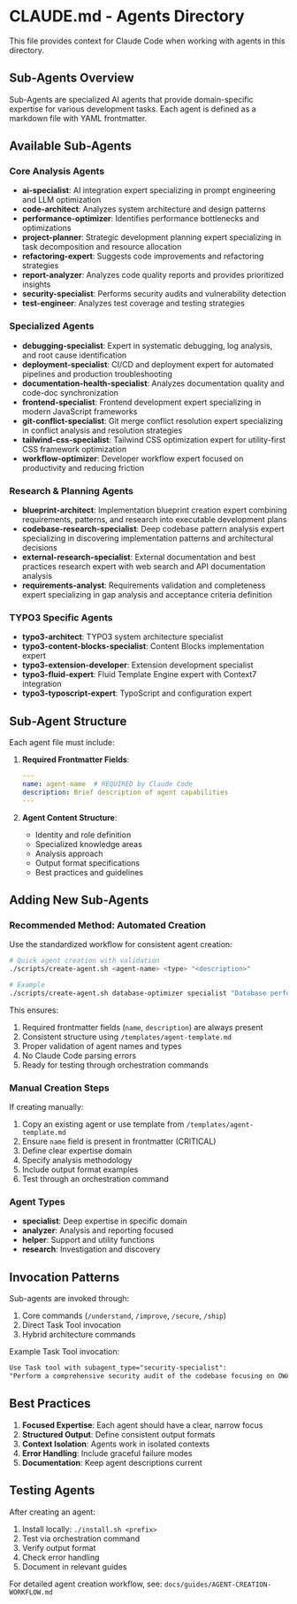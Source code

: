 # CLAUDE.md - Agents Directory

This file provides context for Claude Code when working with agents in this directory.

## Sub-Agents Overview

Sub-Agents are specialized AI agents that provide domain-specific expertise for various development tasks. Each agent is defined as a markdown file with YAML frontmatter.

## Available Sub-Agents

### Core Analysis Agents

- **ai-specialist**: AI integration expert specializing in prompt engineering and LLM optimization
- **code-architect**: Analyzes system architecture and design patterns
- **performance-optimizer**: Identifies performance bottlenecks and optimizations
- **project-planner**: Strategic development planning expert specializing in task decomposition and resource allocation
- **refactoring-expert**: Suggests code improvements and refactoring strategies
- **report-analyzer**: Analyzes code quality reports and provides prioritized insights
- **security-specialist**: Performs security audits and vulnerability detection
- **test-engineer**: Analyzes test coverage and testing strategies

### Specialized Agents

- **debugging-specialist**: Expert in systematic debugging, log analysis, and root cause identification
- **deployment-specialist**: CI/CD and deployment expert for automated pipelines and production troubleshooting
- **documentation-health-specialist**: Analyzes documentation quality and code-doc synchronization
- **frontend-specialist**: Frontend development expert specializing in modern JavaScript frameworks
- **git-conflict-specialist**: Git merge conflict resolution expert specializing in conflict analysis and resolution strategies
- **tailwind-css-specialist**: Tailwind CSS optimization expert for utility-first CSS framework optimization
- **workflow-optimizer**: Developer workflow expert focused on productivity and reducing friction

### Research & Planning Agents

- **blueprint-architect**: Implementation blueprint creation expert combining requirements, patterns, and research into executable development plans
- **codebase-research-specialist**: Deep codebase pattern analysis expert specializing in discovering implementation patterns and architectural decisions
- **external-research-specialist**: External documentation and best practices research expert with web search and API documentation analysis
- **requirements-analyst**: Requirements validation and completeness expert specializing in gap analysis and acceptance criteria definition

### TYPO3 Specific Agents

- **typo3-architect**: TYPO3 system architecture specialist
- **typo3-content-blocks-specialist**: Content Blocks implementation expert
- **typo3-extension-developer**: Extension development specialist
- **typo3-fluid-expert**: Fluid Template Engine expert with Context7 integration
- **typo3-typoscript-expert**: TypoScript and configuration expert

## Sub-Agent Structure

Each agent file must include:

1. **Required Frontmatter Fields**:

   ```yaml
   ---
   name: agent-name  # REQUIRED by Claude Code
   description: Brief description of agent capabilities
   ---
   ```

2. **Agent Content Structure**:
   - Identity and role definition
   - Specialized knowledge areas
   - Analysis approach
   - Output format specifications
   - Best practices and guidelines

## Adding New Sub-Agents

### Recommended Method: Automated Creation

Use the standardized workflow for consistent agent creation:

```bash
# Quick agent creation with validation
./scripts/create-agent.sh <agent-name> <type> "<description>"

# Example
./scripts/create-agent.sh database-optimizer specialist "Database performance expert"
```

This ensures:

1. Required frontmatter fields (`name`, `description`) are always present
2. Consistent structure using `/templates/agent-template.md`
3. Proper validation of agent names and types
4. No Claude Code parsing errors
5. Ready for testing through orchestration commands

### Manual Creation Steps

If creating manually:

1. Copy an existing agent or use template from `/templates/agent-template.md`
2. Ensure `name` field is present in frontmatter (CRITICAL)
3. Define clear expertise domain
4. Specify analysis methodology
5. Include output format examples
6. Test through an orchestration command

### Agent Types

- **specialist**: Deep expertise in specific domain
- **analyzer**: Analysis and reporting focused
- **helper**: Support and utility functions
- **research**: Investigation and discovery

## Invocation Patterns

Sub-agents are invoked through:

1. Core commands (`/understand`, `/improve`, `/secure`, `/ship`)
2. Direct Task Tool invocation
3. Hybrid architecture commands

Example Task Tool invocation:

```markdown
Use Task tool with subagent_type="security-specialist":
"Perform a comprehensive security audit of the codebase focusing on OWASP Top 10 vulnerabilities."
```

## Best Practices

1. **Focused Expertise**: Each agent should have a clear, narrow focus
2. **Structured Output**: Define consistent output formats
3. **Context Isolation**: Agents work in isolated contexts
4. **Error Handling**: Include graceful failure modes
5. **Documentation**: Keep agent descriptions current

## Testing Agents

After creating an agent:

1. Install locally: `./install.sh <prefix>`
2. Test via orchestration command
3. Verify output format
4. Check error handling
5. Document in relevant guides

For detailed agent creation workflow, see: `docs/guides/AGENT-CREATION-WORKFLOW.md`
